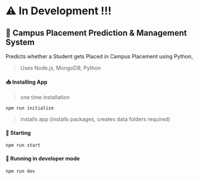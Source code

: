 # ⚠ In Development !!!

## 🏫 Campus Placement Prediction &amp; Management System
Predicts whether a Student gets Placed in Campus Placement using Python,

> Uses Node.js, MongoDB, Python

#### 📥 Installing App

> one time installation

`npm run initialize`

> installs app (installs packages, creates data folders required)

#### 🏃 Starting

`npm run start`

#### 🚀 Running in developer mode

`npm run dev`
